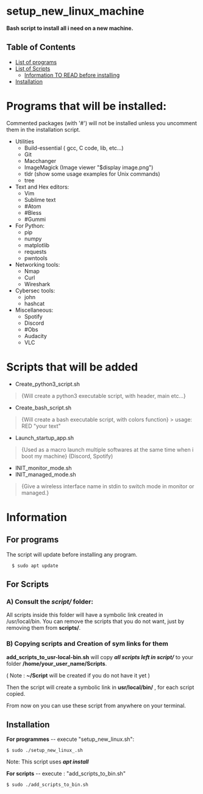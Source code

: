 # setup_new_linux_machine
  **Bash script to install all i need on a new machine.**

## Table of Contents

* [List of programs](#programs-that-will-be-installed)
* [List of Scripts](#scripts-that-will-be-added)
    * [Information TO READ before installing](#information)
* [Installation](#installation)

# Programs that will be installed:
Commented packages (with '#') will not be installed unless you uncomment them in the installation script.
  - Utilities
      - Build-essential ( gcc, C code, lib, etc...)
      - Git
      - Macchanger
      - ImageMagick (Image viewer "$display image.png")
      - tldr (show some usage examples for Unix commands)
      - tree
  - Text and Hex editors:
      - Vim
      - Sublime text
      - #Atom
      - #Bless
      - #Gummi
  - For Python:
      - pip
      - numpy
      - matplotlib
      - requests
      - pwntools
  - Networking tools:
      - Nmap
      - Curl
      - Wireshark
  - Cybersec tools:
      - john
      - hashcat
  - Miscellaneous:
      - Spotify
      - Discord
      - #Obs
      - Audacity
      - VLC
  
# Scripts that will be added
  - Create_python3_script.sh 
>{Will create a python3 executable script, with header, main etc...}
  
  - Create_bash_script.sh
>{Will create a bash executable script, with colors function} > usage: RED "your text"

  - Launch_startup_app.sh
>{Used as a macro launch multiple softwares at the same time when i boot my machine}
>(Discord, Spotify)

  - INIT_monitor_mode.sh
  - INIT_managed_mode.sh
>{Give a wireless interface name in stdin to switch mode in monitor or managed.}

# Information
## For programs
The script will update before installing any program.
      
      $ sudo apt update

## For Scripts
### A) Consult the *script/* folder: 
All scripts inside this folder will have a symbolic link created in /usr/local/bin.
 You can remove the scripts that you do not want, just by removing them from **scripts/**.

### B) Copying scripts and Creation of sym links for them
 **add_scripts_to_usr-local-bin.sh** will copy ***all scripts left in script/*** to your folder **/home/your_user_name/Scripts**.
 
 ( Note : **~/Script** will be created if you do not have it yet )

  Then the script will create a symbolic link in **usr/local/bin/** , for each script copied.
  
  From now on you can use these script from anywhere on your terminal.
  
## Installation
**For programmes** -- execute "setup_new_linux.sh":
       
    $ sudo ./setup_new_linux_.sh 
Note: This script uses ***apt install***

**For scripts** -- execute : "add_scripts_to_bin.sh"
  
    $ sudo ./add_scripts_to_bin.sh
